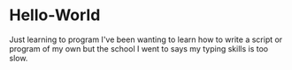 # Hello-World
Just learning to program
I've been wanting to learn how to write a script or program of my own but the school I went to says my typing skills is too slow.
